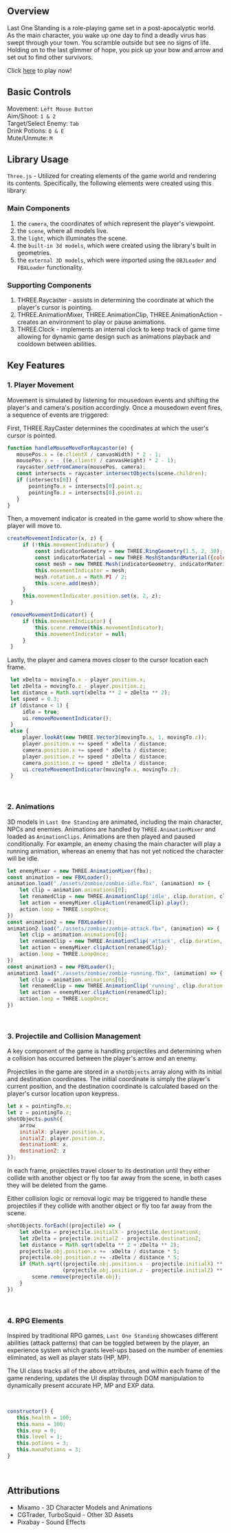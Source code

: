 ## Overview

Last One Standing is a role-playing game set in a post-apocalyptic world. As the main character, you wake up one day to find a deadly virus has swept through your town. You scramble outside but see no signs of life. Holding on to the last glimmer of hope, you pick up your bow and arrow and set out to find other survivors.

Click [here](https://ziqi23.github.io/Last-One-Standing) to play now!

## Basic Controls

Movement: `Left Mouse Button` <br>
Aim/Shoot: `1 & 2` <br>
Target/Select Enemy: `Tab` <br>
Drink Potions: `Q & E` <br>
Mute/Unmute: `M`

## Library Usage

`Three.js` - Utilized for creating elements of the game world and rendering its contents. Specifically, the following elements were created using this library:

### Main Components
1. the `camera`, the coordinates of which represent the player's viewpoint.
2. the `scene`, where all models live.
3. the `light`, which illuminates the scene.
4. the `built-in 3d models`, which were created using the library's built in geometries.
5. the `external 3D models`, which were imported using the `OBJLoader` and `FBXLoader` functionality.

### Supporting Components
1. THREE.Raycaster - assists in determining the coordinate at which the player's cursor is pointing.
2. THREE.AnimationMixer, THREE.AnimationClip, THREE.AnimationAction - creates an environment to play or pause animations.
3. THREE.Clock - implements an internal clock to keep track of game time allowing for dynamic game design such as animations playback and cooldown between abilities.
   
## Key Features

### 1. Player Movement

Movement is simulated by listening for mousedown events and shifting the player's and camera's position accordingly. Once a mousedown event fires, a sequence of events are triggered:

First, THREE.RayCaster determines the coordinates at which the user's cursor is pointed. 
```js
function handleMouseMoveForRaycaster(e) {
   mousePos.x = (e.clientX / canvasWidth) * 2 - 1;
   mousePos.y = - ((e.clientY / canvasHeight) * 2 - 1);
   raycaster.setFromCamera(mousePos, camera);
   const intersects = raycaster.intersectObjects(scene.children);
   if (intersects[0]) {
       pointingTo.x = intersects[0].point.x;
       pointingTo.z = intersects[0].point.z;
   }
}
```

Then, a movement indicator is created in the game world to show where the player will move to.
```js
createMovementIndicator(x, z) {
     if (!this.movementIndicator) {
         const indicatorGeometry = new THREE.RingGeometry(1.5, 2, 30);
         const indicatorMaterial = new THREE.MeshStandardMaterial({color: 0xAAFF00, side: THREE.DoubleSide});
         const mesh = new THREE.Mesh(indicatorGeometry, indicatorMaterial);
         this.movementIndicator = mesh;
         mesh.rotation.x = Math.PI / 2;
         this.scene.add(mesh);
     }
     this.movementIndicator.position.set(x, 2, z);
 }

 removeMovementIndicator() {
     if (this.movementIndicator) {
         this.scene.remove(this.movementIndicator);
         this.movementIndicator = null;
     }
 }
```

Lastly, the player and camera moves closer to the cursor location each frame.
```js
 let xDelta = movingTo.x - player.position.x;
 let zDelta = movingTo.z - player.position.z;
 let distance = Math.sqrt(xDelta ** 2 + zDelta ** 2);
 let speed = 0.3;
 if (distance < 1) {
     idle = true;
     ui.removeMovementIndicator();
 }
 else {
     player.lookAt(new THREE.Vector3(movingTo.x, 1, movingTo.z));
     player.position.x += speed * xDelta / distance;
     camera.position.x += speed * xDelta / distance;
     player.position.z += speed * zDelta / distance;
     camera.position.z += speed * zDelta / distance;
     ui.createMovementIndicator(movingTo.x, movingTo.z);
 }
```

<br>

### 2. Animations

3D models in `Last One Standing` are animated, including the main character, NPCs and enemies. Animations are handled by `THREE.AnimationMixer` and loaded as `AnimationClips`. Animations are then played and paused conditionally. For example, an enemy chasing the main character will play a running animation, whereas an enemy that has not yet noticed the character will be idle.

```js
let enemyMixer = new THREE.AnimationMixer(fbx);
const animation = new FBXLoader();
animation.load("./assets/zombie/zombie-idle.fbx", (animation) => {
    let clip = animation.animations[0];
    let renamedClip = new THREE.AnimationClip('idle', clip.duration, clip.tracks);
    let action = enemyMixer.clipAction(renamedClip).play();
    action.loop = THREE.LoopOnce;
})
const animation2 = new FBXLoader();
animation2.load("./assets/zombie/zombie-attack.fbx", (animation) => {
    let clip = animation.animations[0];
    let renamedClip = new THREE.AnimationClip('attack', clip.duration, clip.tracks);
    let action = enemyMixer.clipAction(renamedClip);
    action.loop = THREE.LoopOnce;
})
const animation3 = new FBXLoader();
animation3.load("./assets/zombie/zombie-running.fbx", (animation) => {
    let clip = animation.animations[0];
    let renamedClip = new THREE.AnimationClip('running', clip.duration, clip.tracks);
    let action = enemyMixer.clipAction(renamedClip);
    action.loop = THREE.LoopOnce;
})
```
<br>

### 3. Projectile and Collision Management

A key component of the game is handling projectiles and determining when a collision has occurred between the player's arrow and an enemy.

Projectiles in the game are stored in a `shotObjects` array along with its initial and destination coordinates. The initial coordinate is simply the player's current position, and the destination coordinate is calculated based on the player's cursor location upon keypress.
```js
let x = pointingTo.x;
let z = pointingTo.z;
shotObjects.push({
    arrow 
    initialX: player.position.x, 
    initialZ: player.position.z, 
    destinationX: x, 
    destinationZ: z
});
```

In each frame, projectiles travel closer to its destination until they either collide with another object or fly too far away from the scene, in both cases they will be deleted from the game.

Either collision logic or removal logic may be triggered to handle these projectiles if they collide with another object or fly too far away from the scene.
```js
shotObjects.forEach((projectile) => {
    let xDelta = projectile.initialX - projectile.destinationX;
    let zDelta = projectile.initialZ - projectile.destinationZ;
    let distance = Math.sqrt(xDelta ** 2 + zDelta ** 2);
    projectile.obj.position.x += -xDelta / distance * 5;
    projectile.obj.position.z += -zDelta / distance * 5;
    if (Math.sqrt((projectile.obj.position.x - projectile.initialX) ** 2 + 
                  (projectile.obj.position.z - projectile.initialZ) ** 2) > 300) {
        scene.remove(projectile.obj);
    }
})
```
<br>

### 4. RPG Elements
Inspired by traditional RPG games, `Last One Standing` showcases different abilities (attack patterns) that can be toggled between by the player, an experience system which grants level-ups based on the number of enemies eliminated, as well as player stats (HP, MP).

The UI class tracks all of the above attributes, and within each frame of the game rendering, updates the UI display through DOM manipulation to dynamically present accurate HP, MP and EXP data.

<br>

```js
constructor() {
   this.health = 100;
   this.mana = 100;
   this.exp = 0;
   this.level = 1;
   this.potions = 3;
   this.manaPotions = 3;
}
```

<br>

## Attributions
- Mixamo - 3D Character Models and Animations
- CGTrader, TurboSquid - Other 3D Assets
- Pixabay - Sound Effects
